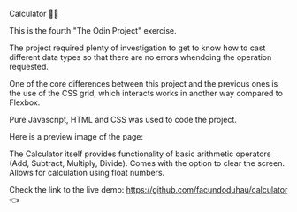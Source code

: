 Calculator 🧮🔢

This is the fourth "The Odin Project" exercise.

The project required plenty of investigation to get to know how to cast different data types so that there are no errors whendoing the operation requested.

One of the core differences between this project and the previous ones is the use of the CSS grid, which interacts works in another way compared to Flexbox.

Pure Javascript, HTML and CSS was used to code the project.

Here is a preview image of the page:



The Calculator itself provides functionality of basic arithmetic operators (Add, Subtract, Multiply, Divide).
Comes with the option to clear the screen.
Allows for calculation using float numbers.

Check the link to the live demo: https://github.com/facundoduhau/calculator 👈

